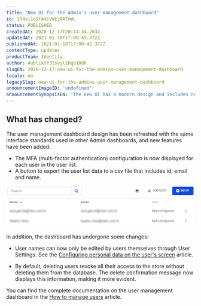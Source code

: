 ```yaml
---
title: "New UI for the Admin's user management dashboard"
id: 154vi1oSfAdiVkEjAATmWL
status: PUBLISHED
createdAt: 2020-12-17T20:14:34.263Z
updatedAt: 2021-01-18T17:00:45.372Z
publishedAt: 2021-01-18T17:00:45.372Z
contentType: updates
productTeam: Identity
author: 4ubliktPJIsvyl1hq91RdK
slugEN: 2020-12-17-new-ui-for-the-admins-user-management-dashboard
locale: en
legacySlug: new-ui-for-the-admins-user-management-dashboard
announcementImageID: 'undefined'
announcementSynopsisEN: 'The new UI has a modern design and includes new features'
---
```


## What has changed?

The user management dashboard design has been refreshed with the same interface standards used in other Admin dashboards, and new features have been added:

- The MFA (multi-factor authentication) configuration is now displayed for each user in the user list.
- A button to export the user list data to a csv file that includes id, email and name.

![Lista Usuários User Management EN](https://raw.githubusercontent.com/vtexdocs/help-center-content/refs/heads/main/docs/en/announcements/2020/2020-12-17-new-ui-for-the-admins-user-management-dashboard_1.png)

In addition, the dashboard has undergone some changes:

- User names can now only be edited by users themselves through User Settings. See the [Configuring personal data on the user's screen](https://help.vtex.com/en/tutorial/setting-up-personal-data-on-the-users-screen--3S32bI9Qb6Ecec66SckYK6) article.

- By default, deleting users revoke all their access to the store without deleting them from the database. The delete confirmation message now displays this information, making it more evident.

You can find the complete documentation on the user management dashboard in the [How to manage users](https://help.vtex.com/en/tutorial/managing-users--tutorials_512) article.
